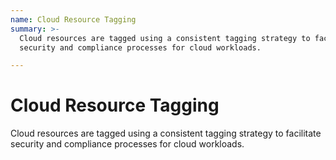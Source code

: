 ```yaml
---
name: Cloud Resource Tagging
summary: >-
  Cloud resources are tagged using a consistent tagging strategy to facilitate
  security and compliance processes for cloud workloads.

---
```


# Cloud Resource Tagging

Cloud resources are tagged using a consistent tagging strategy to facilitate security and compliance processes for cloud workloads.


